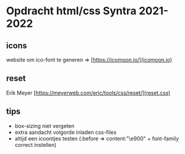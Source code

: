 # Opdracht html/css Syntra 2021-2022

## icons

website om ico-font te generen => [https://icomoon.io/](icomoon.io)

## reset

Erik Meyer [https://meyerweb.com/eric/tools/css/reset/](reset.css)

## tips

- box-sizing niet vergeten
- extra aandacht volgorde inladen css-files
- altijd een icoontjes testen (:before => content:"\e900" + font-family correct instellen)
